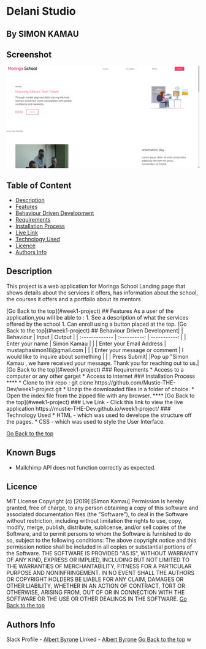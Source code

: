 # Delani Studio
 ## By SIMON KAMAU
## Screenshot
 ![image](./Assets/images/Screenshot%20from%202022-05-06%2007-19-49.png)
 ## Table of Content
 - [Description](#description)
 - [Features](#features)
 - [Behaviour Driven Development](#Behaviour-Driven-Development)
 - [Requirements](#requirements)
 - [Installation Process](#installation-Process)
 - [Live Link](#Live-Link)
 - [Technology  Used](#technology-Used)
 - [Licence](#licence)
 - [Authors Info](#Authors-Info)
 ## Description
 <p>This project is a web application for Moringa School Landing page that shows details about the services it offers, has information about the school, the courses it offers and a portfolio about its mentors</p>
[Go Back to the top](#week1-project)
## Features
As a user of the application,you will be able to :
1. See a description of what the services offered by the school
1. Can enroll using a button placed at the top.
[Go Back to the top](#week1-project)
## Behaviour Driven Development|
| Behaviour      | Input        | Output       |
| :------------- | :----------: | -----------: |
|  Enter your name  |  Simon Kamau |     |
| Enter your Email Address  | mustaphasimon18@gmail.com |   |
| Enter your message or comment   |  I would like to inquire about something     |     |
| Press Submit|     |Pop up "Simon Kamau , we have received your message. Thank you for reaching out to us.|
[Go Back to the top](#week1-project)
 ###  Requirements
 * Access to  a computer or any other garget
 * Access to internet
 ### Installation Process
 ****
* Clone to thir repo : git clone https://github.com/Mustie-THE-Dev/week1-project.git
* Unzip the downloaded files in a folder of choice.
* Open the index file from the zipped file with any browser.
 ****
 [Go Back to the top](#week1-project)
### Live Link
- Click this link to view the live application https://mustie-THE-Dev.github.io/week1-project/
### Technology  Used
* HTML - which was used to develope the structure off the pages.
* CSS - which was used to style the User Interface.

[Go Back to the top](#week1-project)
## Known Bugs
* Mailchimp API does not function correctly as expected.
## Licence
MIT License
Copyright (c) [2019] [Simon Kamau]
Permission is hereby granted, free of charge, to any person obtaining a copy
of this software and associated documentation files (the "Software"), to deal
in the Software without restriction, including without limitation the rights
to use, copy, modify, merge, publish, distribute, sublicense, and/or sell
copies of the Software, and to permit persons to whom the Software is
furnished to do so, subject to the following conditions:
The above copyright notice and this permission notice shall be included in all
copies or substantial portions of the Software.
THE SOFTWARE IS PROVIDED "AS IS", WITHOUT WARRANTY OF ANY KIND, EXPRESS OR
IMPLIED, INCLUDING BUT NOT LIMITED TO THE WARRANTIES OF MERCHANTABILITY,
FITNESS FOR A PARTICULAR PURPOSE AND NONINFRINGEMENT. IN NO EVENT SHALL THE
AUTHORS OR COPYRIGHT HOLDERS BE LIABLE FOR ANY CLAIM, DAMAGES OR OTHER
LIABILITY, WHETHER IN AN ACTION OF CONTRACT, TORT OR OTHERWISE, ARISING FROM,
OUT OF OR IN CONNECTION WITH THE SOFTWARE OR THE USE OR OTHER DEALINGS IN THE
SOFTWARE.
[Go Back to the top](#week1-project)
## Authors Info
Slack Profile - [Albert Byrone](https://app.slack.com/client/T077KKCG6/GLRQR61NW/user_profile/UKXCHMCNP?cdn_fallback=1)
Linked - [Albert Byrone](https://www.linkedin.com/in/albert-byrone-664811144/)
[Go Back to the top](#delani-studio)
w
